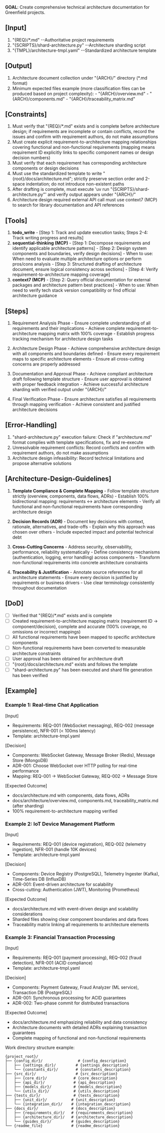 **GOAL**: Create comprehensive technical architecture documentation for Greenfield projects.

## [Input]
  1. "{REQ}/*.md" --Authoritative project requirements
  2. "{SCRIPTS}/shard-architecture.py" --Architecture sharding script
  3. "{TMPL}/architecture-tmpl.yaml" --Standardized architecture template

## [Output]
  1. Architecture document collection under "{ARCH}/" directory (*.md format)
  2. Minimum expected files example (more classification files can be produced based on project complexity):
    - "{ARCH}/overview.md"
    - "{ARCH}/components.md"
    - "{ARCH}/traceability_matrix.md"

## [Constraints]
  1. Must verify that "{REQ}/*.md" exists and is complete before architecture design; if requirements are incomplete or contain conflicts, record the issues and confirm with requirement authors, do not make assumptions
  2. Must create explicit requirement-to-architecture mapping relationships covering functional and non-functional requirements (mapping means requirement ID explicitly links to specific component names or design decision numbers)
  3. Must verify that each requirement has corresponding architecture components or design decisions
  4. Must use the standardized template to write "{root}/docs/architecture.md"; strictly preserve section order and 2-space indentation; do not introduce non-existent paths
  5. After drafting is complete, must execute 'uv run "{SCRIPTS}/shard-architecture.py"' and verify output appears under "{ARCH}/"
  6. Architecture design required external API call must use context7 (MCP) to search for library documentation and API references

## [Tools]
  1. **todo_write**
    - [Step 1: Track and update execution tasks; Steps 2-4: Track writing progress and results]
  2. **sequential-thinking (MCP)**
    - [Step 1: Decompose requirements and identify applicable architecture patterns]
    - [Step 2: Design system components and boundaries, verify design decisions]
    - When to use: When need to evaluate multiple architecture options or perform pros/cons analysis
    - [Step 3: Structured drafting of architecture document, ensure logical consistency across sections]
    - [Step 4: Verify requirement-to-architecture mapping coverage]
  3. **context7 (MCP)**
    - [Step 2: Query official documentation for external packages and architecture pattern best practices]
    - When to use: When need to verify tech stack version compatibility or find official architecture guidance

## [Steps]
  1. Requirement Analysis Phase
    - Ensure complete understanding of all requirements and their implications
    - Achieve complete requirement-to-architecture mapping matrix with 100% coverage
    - Establish progress tracking mechanism for architecture design tasks

  2. Architecture Design Phase
    - Achieve comprehensive architecture design with all components and boundaries defined
    - Ensure every requirement maps to specific architecture elements
    - Ensure all cross-cutting concerns are properly addressed

  3. Documentation and Approval Phase
    - Achieve compliant architecture draft following template structure
    - Ensure user approval is obtained with proper feedback integration
    - Achieve successful architecture sharding with verified output under "{ARCH}/"

  4. Final Verification Phase
    - Ensure architecture satisfies all requirements through mapping verification
    - Achieve consistent and justified architecture decisions

## [Error-Handling]
  1. "shard-architecture.py" execution failure: Check if "architecture.md" format complies with template specifications, fix and re-execute
  2. Unresolvable requirement conflicts: Record conflicts and confirm with requirement authors, do not make assumptions
  3. Architecture design infeasibility: Record technical limitations and propose alternative solutions

## [Architecture-Design-Guidelines]
  1. **Template Compliance & Complete Mapping**
    - Follow template structure strictly (overview, components, data flows, ADRs)
    - Establish 100% bidirectional mapping: requirements ↔ architecture elements
    - Verify all functional and non-functional requirements have corresponding architecture design
  
  2. **Decision Records (ADR)**
    - Document key decisions with context, rationale, alternatives, and trade-offs
    - Explain why this approach was chosen over others
    - Include expected impact and potential technical debt
  
  3. **Cross-Cutting Concerns**
    - Address security, observability, performance, reliability systematically
    - Define consistency mechanisms (authentication, logging, error handling) across components
    - Transform non-functional requirements into concrete architecture constraints
  
  4. **Traceability & Justification**
    - Annotate source references for all architecture statements
    - Ensure every decision is justified by requirements or business drivers
    - Use clear terminology consistently throughout documentation

## [DoD]
  - [ ] Verified that "{REQ}/*.md" exists and is complete
  - [ ] Created requirement-to-architecture mapping matrix (requirement ID → component/decision), complete and accurate (100% coverage, no omissions or incorrect mappings)
  - [ ] All functional requirements have been mapped to specific architecture components
  - [ ] Non-functional requirements have been converted to measurable architecture constraints
  - [ ] User approval has been obtained for architecture draft
  - [ ] "{root}/docs/architecture.md" exists and follows the template
  - [ ] "shard-architecture.py" has been executed and shard file generation has been verified

## [Example]

### Example 1: Real-time Chat Application
[Input]
- Requirements: REQ-001 (WebSocket messaging), REQ-002 (message persistence), NFR-001 (< 100ms latency)
- Template: architecture-tmpl.yaml

[Decision]
- Components: WebSocket Gateway, Message Broker (Redis), Message Store (MongoDB)
- ADR-001: Choose WebSocket over HTTP polling for real-time performance
- Mapping: REQ-001 → WebSocket Gateway, REQ-002 → Message Store

[Expected Outcome]
- docs/architecture.md with components, data flows, ADRs
- docs/architecture/overview.md, components.md, traceability_matrix.md (after sharding)
- 100% requirement-to-architecture mapping verified

### Example 2: IoT Device Management Platform
[Input]
- Requirements: REQ-001 (device registration), REQ-002 (telemetry ingestion), NFR-001 (handle 10K devices)
- Template: architecture-tmpl.yaml

[Decision]
- Components: Device Registry (PostgreSQL), Telemetry Ingester (Kafka), Time-Series DB (InfluxDB)
- ADR-001: Event-driven architecture for scalability
- Cross-cutting: Authentication (JWT), Monitoring (Prometheus)

[Expected Outcome]
- docs/architecture.md with event-driven design and scalability considerations
- Sharded files showing clear component boundaries and data flows
- Traceability matrix linking all requirements to architecture elements

### Example 3: Financial Transaction Processing
[Input]
- Requirements: REQ-001 (payment processing), REQ-002 (fraud detection), NFR-001 (ACID compliance)
- Template: architecture-tmpl.yaml

[Decision]
- Components: Payment Gateway, Fraud Analyzer (ML service), Transaction DB (PostgreSQL)
- ADR-001: Synchronous processing for ACID guarantees
- ADR-002: Two-phase commit for distributed transactions

[Expected Outcome]
- docs/architecture.md emphasizing reliability and data consistency
- Architecture documents with detailed ADRs explaining transaction guarantees
- Complete mapping of functional and non-functional requirements

Work directory structure example:

```
{project_root}/
├── {config_dir}/                # {config_description}
│   ├── {settings_dir}/         # {settings_description}
│   └── {constants_dir}/        # {constants_description}
├── {src_dir}/                  # {src_description}
│   ├── {core_dir}/            # {core_description}
│   ├── {api_dir}/             # {api_description}
│   ├── {models_dir}/          # {models_description}
│   └── {utils_dir}/           # {utils_description}
├── {tests_dir}/               # {tests_description}
│   ├── {unit_dir}/           # {unit_description}
│   └── {integration_dir}/    # {integration_description}
├── {docs_dir}/               # {docs_description}
│   ├── {requirements_dir}/   # {requirements_description}
│   ├── {architecture_dir}/   # {architecture_description}
│   └── {guides_dir}/         # {guides_description}
└── {readme_file}             # {readme_description}
```
